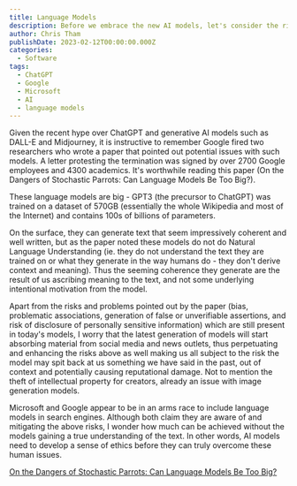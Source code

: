 ```yaml
---
title: Language Models
description: Before we embrace the new AI models, let's consider the risks.
author: Chris Tham
publishDate: 2023-02-12T00:00:00.000Z
categories:
  - Software
tags:
  - ChatGPT
  - Google
  - Microsoft
  - AI
  - language models
---
```

Given the recent hype over ChatGPT and generative AI models such as DALL-E and Midjourney, it is instructive to remember Google fired two researchers who wrote a paper that pointed out potential issues with such models. A letter protesting the termination was signed by over 2700 Google employees and 4300 academics. It's worthwhile reading this paper (On the Dangers of Stochastic Parrots: Can Language Models Be Too Big?).

These language models are big - GPT3 (the precursor to ChatGPT) was trained on a dataset of 570GB (essentially the whole Wikipedia and most of the Internet) and contains 100s of billions of parameters.

On the surface, they can generate text that seem impressively coherent and well written, but as the paper noted these models do not do Natural Language Understanding (ie. they do not understand the text they are trained on or what they generate in the way humans do - they don't derive context and meaning). Thus the seeming coherence they generate are the result of us ascribing meaning to the text, and not some underlying intentional motivation from the model.

Apart from the risks and problems pointed out by the paper (bias, problematic associations, generation of false or unverifiable assertions, and risk of disclosure of personally sensitive information) which are still present in today's models, I worry that the latest generation of models will start absorbing material from social media and news outlets, thus perpetuating and enhancing the risks above as well making us all subject to the risk the model may spit back at us something we have said in the past, out of context and potentially causing reputational damage. Not to mention the theft of intellectual property for creators, already an issue with image generation models.

Microsoft and Google appear to be in an arms race to include language models in search engines. Although both claim they are aware of and mitigating the above risks, I wonder how much can be achieved without the models gaining a true understanding of the text. In other words, AI models need to develop a sense of ethics before they can truly overcome these human issues.

[On the Dangers of Stochastic Parrots: Can Language Models Be Too Big?](https://dl.acm.org/doi/10.1145/3442188.3445922)